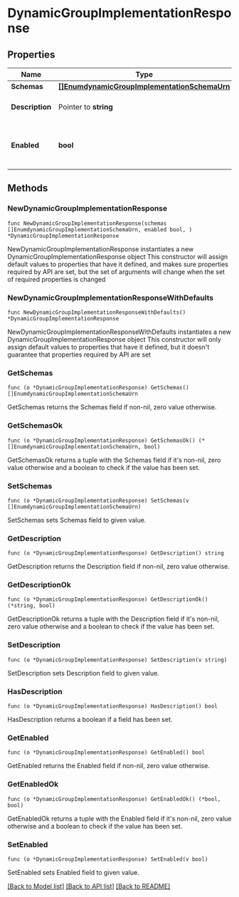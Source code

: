 # DynamicGroupImplementationResponse

## Properties

Name | Type | Description | Notes
------------ | ------------- | ------------- | -------------
**Schemas** | [**[]EnumdynamicGroupImplementationSchemaUrn**](EnumdynamicGroupImplementationSchemaUrn.md) |  | 
**Description** | Pointer to **string** | A description for this Group Implementation | [optional] 
**Enabled** | **bool** | Indicates whether the Group Implementation is enabled. | 

## Methods

### NewDynamicGroupImplementationResponse

`func NewDynamicGroupImplementationResponse(schemas []EnumdynamicGroupImplementationSchemaUrn, enabled bool, ) *DynamicGroupImplementationResponse`

NewDynamicGroupImplementationResponse instantiates a new DynamicGroupImplementationResponse object
This constructor will assign default values to properties that have it defined,
and makes sure properties required by API are set, but the set of arguments
will change when the set of required properties is changed

### NewDynamicGroupImplementationResponseWithDefaults

`func NewDynamicGroupImplementationResponseWithDefaults() *DynamicGroupImplementationResponse`

NewDynamicGroupImplementationResponseWithDefaults instantiates a new DynamicGroupImplementationResponse object
This constructor will only assign default values to properties that have it defined,
but it doesn't guarantee that properties required by API are set

### GetSchemas

`func (o *DynamicGroupImplementationResponse) GetSchemas() []EnumdynamicGroupImplementationSchemaUrn`

GetSchemas returns the Schemas field if non-nil, zero value otherwise.

### GetSchemasOk

`func (o *DynamicGroupImplementationResponse) GetSchemasOk() (*[]EnumdynamicGroupImplementationSchemaUrn, bool)`

GetSchemasOk returns a tuple with the Schemas field if it's non-nil, zero value otherwise
and a boolean to check if the value has been set.

### SetSchemas

`func (o *DynamicGroupImplementationResponse) SetSchemas(v []EnumdynamicGroupImplementationSchemaUrn)`

SetSchemas sets Schemas field to given value.


### GetDescription

`func (o *DynamicGroupImplementationResponse) GetDescription() string`

GetDescription returns the Description field if non-nil, zero value otherwise.

### GetDescriptionOk

`func (o *DynamicGroupImplementationResponse) GetDescriptionOk() (*string, bool)`

GetDescriptionOk returns a tuple with the Description field if it's non-nil, zero value otherwise
and a boolean to check if the value has been set.

### SetDescription

`func (o *DynamicGroupImplementationResponse) SetDescription(v string)`

SetDescription sets Description field to given value.

### HasDescription

`func (o *DynamicGroupImplementationResponse) HasDescription() bool`

HasDescription returns a boolean if a field has been set.

### GetEnabled

`func (o *DynamicGroupImplementationResponse) GetEnabled() bool`

GetEnabled returns the Enabled field if non-nil, zero value otherwise.

### GetEnabledOk

`func (o *DynamicGroupImplementationResponse) GetEnabledOk() (*bool, bool)`

GetEnabledOk returns a tuple with the Enabled field if it's non-nil, zero value otherwise
and a boolean to check if the value has been set.

### SetEnabled

`func (o *DynamicGroupImplementationResponse) SetEnabled(v bool)`

SetEnabled sets Enabled field to given value.



[[Back to Model list]](../README.md#documentation-for-models) [[Back to API list]](../README.md#documentation-for-api-endpoints) [[Back to README]](../README.md)


